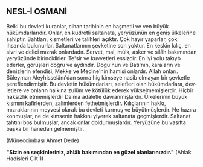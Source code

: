## NESL-İ OSMANİ

Belki bu devleti kuranlar, cihan tarihinin en haşmetli ve ven büyük hükümdarlarıdır. Onlar, en kudretli saltanata, yeryüzünün en geniş ülkelerine sahiptir. Bahtları, kısmetleri ve ta­lihleri açıktır. Çok hayır yaparlar, çok ihsanda bulunurlar. Saltanatlarının şevketine son yoktur. En keskin kılıç, en sivri ve delici mızrak onlar­dadır. Servet, mal, mülk, asker ve silâh bakı­mından yeryüzünde birincidirler. Te'sir ve kuv­vetleri essizdir. En iyi yolu takıyb ederler, gö­rüşleri doğru ve aydındır. Doğu'nun ve Batı'nın, karaların ve denizlerin efendisi, Mekke ve Me­dine'nin hamisi onlardır. Allah onları. Süleyman Aleyhisselânı'dan sonra hiç kimseye nasib olma­yan bir şevketle şereflendirmiştir. Bu devletin hükümdarları, selefleri olan hükümdarlara, dev­letlere ve onların halkına zulüm ve kötülük ede­rek yükselmemişlerdir. Hiçbir haksızlık etme­mişlerdir Daima adaletle davranmışlardır. Ülkelerinin büyük kısmını kafirlerden, zalimlerden fethetmişlerdir. Kılıçlarının hakkı, mızraklarının meyvesi olarak bu devleti kurmuş ve büyütmüş­lerdir. Ne hazıra konmuşlar, ne de kimsenin hakkını yiyerek saltanata geçmişlerdir. Saltanat tahtını boş bulmuşlar, ancak onlar doldurmuş­lardır. Yeryüzüne bu vasıfta başka bir hanedan gelmemiştir.

(Müneccimbaşı Ahmet Dede)

**"Sizin en seçkinleriniz, ahlâk bakımından en güzel olanlarınızdır."**
(Ahlak Hadisleri Cilt 1)
